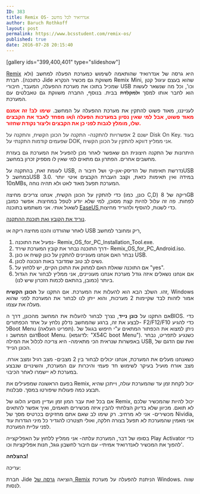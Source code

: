 ```yaml
---
ID: 383
title: Remix OS- אנדרואיד לכל מחשב
author: Baruch Rothkoff
layout: post
permalink: https://www.bcsstudent.com/remix-os/
published: true
date: 2016-07-28 20:15:40
---
```

[gallery ids="399,400,401" type="slideshow"]

<p style="text-align:justify;"><a href="http://www.jide.com/remixos">Remix</a> היא גרסה של אנדרואיד שהותאמה לשימוש כמערכת הפעלה למחשב (ולא כתוכנה). חברת Jide משווקת גם מכשיר הנקרא Remix Mini, שהוא בעצם עיגול קטן שמכיל בתוכו את מערכת ההפעלה, המעבד, חיבורי USB וכו', וכל מה שנשאר לעשות הוא לחבר אותו למסך <del>ולמקלדת</del> בבית. בנוסף, החברה משווקת גם טאבלטים עם המערכת.</p>

<p style="text-align:justify;">לענייננו, מאוד פשוט להתקין את מערכת ההפעלה על המחשב.
<span style="color:#ff0000;"><strong>שימו לב! זה אמנם מאוד פשוט, אבל למי שאין נסיון במערכות הפעלה ו/או מפחד לאבד את הקבצים שלו, מומלץ לגבות לפני כן את הקבצים וליצור נקודת שחזור.</strong></span>
<p style="text-align:justify;"><span style="color:#333333;">ישנם 2 אפשרויות להתקנה- התקנה על הכונן הקשיח, והתקנה על Disk On Key. בעוד שפעמים קודמות התקנתי על DOK, אני ממליץ דווקא להתקין על הכונן הקשיח.</span></p>
<p style="text-align:justify;">היתרונות של התקנה חיצונית הם שאפשר לאחר מכן להפעיל את המערכת גם בעזרת מחשבים אחרים. הפתרון גם מתאים למי שאין לו מספיק זכרון במחשב.</p>
<p style="text-align:justify;">לעומת זאת, בהתקנה על USB, נדרשת תאימות של הדיסק-און-קי ושל חיבור הUSB במחשב לUSB 3.0. במידה ואין תאימות כזאת, וקצב העברת הקבצים איטי יותר מ10MBs, המערכת תפעל מאוד לאט ולא תהיה נוחה.</p>
<p style="text-align:justify;">כדי להתקין על הכונן הקשיח, אנחנו צריכים מחיצה (כונן, כמו C,D) ריקה של 8GB לפחות. פה זה עלול להיות קצת מסוכן, למי שלא יודע לטפל במחיצות. אפשר כמובן לשאול אותי. אני משתמש בתוכנה <a href="http://www.partition-tool.com/download.htm">EaseUS </a>כדי לשנות, להוסיף ולהוריד מחיצות.</p>
<a href="http://www.jide.com/remixos-for-pc#downloadNow" target="_blank" rel="noopener noreferrer">נוריד את הקובץ ואת תוכנת ההתקנה</a>.
<p style="text-align:justify;">לאחר שהורדנו והכנו מחיצה ריקה או USB ריק ומחובר למחשב,</p>
<ol style="text-align:justify;">
<li>נפעיל את התוכנה- Remix_OS_for_PC_Installation_Tool.exe.</li>
<li>דרך התוכנה נבחר את קובץ המערכת שירד- Remix_OS_for_PC_Android.iso.</li>
<li>נבחר האם אנחנו מעוניינים להתקין על כונן קשיח או כונן USB.</li>
<li>נשים לב טוב שמדובר באות הנכונה לכונן.</li>
<li>אם התוכנה שואלת האם למחוק את התוכן הקיים, יש ללחוץ על "yes".</li>
<li>אם אנחנו נשאלים איזה גודל מערכת אנחנו מעוניינים, אני ממליץ לבחור את הגדול ביותר (כמובן, בהתאם לכמות הזכרון שיש לנו).</li>
</ol>
<p style="text-align:justify;">זהו. השלב הבא הוא להעלות את המערכת. אם התקנו על <strong>הכונן הקשיח</strong>, Windows אמור לזהות לבד שקיימות 2 מערכות, והוא ייתן לנו לבחור את המערכת לפני שהוא מעלה את עצמו.</p>
<p style="text-align:justify;">אם התקנו על <strong>כונן נייד</strong>, נצרך לבחור להעלות את המחשב מהכונן, דרך הBIOS. כדי לבצע את זה, ברגע שהמחשב נדלק נלחץ על אחד הכפתורים- F2/F12/F10 כדי להגיע לBoot Menu (תפריט העלאה). ניתן למצוא את הכפתור המתאים ע"י חיפוש בגוגל של דגם המחשב וBoot Menu. (לדוגמא: "X54C boot Menu"). כשנגיע לתפריט, נבחר באפשרות שנראית הכי מתאימה- היא צריכה לכלול את המילה USB, ואת שם הדגם של הכונן הנייד.</p>
<p style="text-align:justify;">כשאנחנו מעלים את המערכת, אנחנו יכולים לבחור בין 2 מצבים- מצב רגיל ומצב אורח. מצב אורח מועיל בעיקר לשימוש חד פעמי והיכרות עם המערכת, והשינויים שנבצע במערכת לא יישמרו לאחר הכיבוי.</p>
<p style="text-align:justify;">בפעם הראשונה שמפעילים את Remix, יכול לקחת זמן עד שהמערכת עולה, וייתכן שהיא תבצע כמה פעולות שיפורטו במסך. סבלנות.</p>
<p style="text-align:justify;">אם בכל זאת עבר המון זמן ועדיין מוםיע הלוגו של Remix, יכול להיות שהמכשיר שלכם לא תואם. מכיוון שלא בדיוק הצלחתי להבין איזה מכשירים תואמים, ואיך אפשר להתאים מכשירים- אני לא מרחיב. רק שימו לב שאם אתם מחזיקים בכרטיס מסך של Nividia, אני מאמין שהמערכת לא תפעל בצורה חלקה, ואולי תצטרכו להגדיר כל מיני הגדרות עוד לפני עליית המערכת.</p>
<p style="text-align:justify;">בסופו של דבר, המערכת עלתה- אני ממליץ ללחוץ על האפליקצייה Play Activator כדי להפוך את המכשיר לאנדרואיד אמיתי- עם חיבור לחשבון גוגל, חנות אפליקציות וכו'.</p>
<p style="text-align:justify;"><strong>בהצלחה!</strong></p>
<p style="text-align:justify;">עריכה:</p>
<p style="text-align:justify;">חברת Jide הוציאה <a href="http://www.jide.com/remixos-player" target="_blank" rel="noopener noreferrer">גרסה של Remix</a> הניתנת להפעלה על מערכת Windows. שווה לנסות.</p></p>